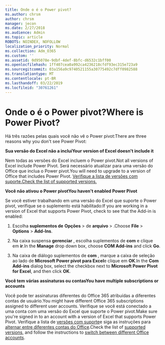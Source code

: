 ```yaml
---
title: Onde o é o Power pivot?
ms.author: chrsm
author: chrsm
manager: jecon
ms.date: 2/27/2018
ms.audience: Admin
ms.topic: article
ROBOTS: NOINDEX, NOFOLLOW
localization_priority: Normal
ms.collection: Adm_O365
ms.custom: ''
ms.assetid: 0d95078e-9dbf-4def-8bfc-d6532c1bff00
ms.openlocfilehash: 1ff407cea0a992ca4236218cfdf93ec315e723a9
ms.sourcegitcommit: 03a156a9c9740521155a30775492c7dff0982588
ms.translationtype: MT
ms.contentlocale: pt-BR
ms.lasthandoff: 03/22/2019
ms.locfileid: "30761261"
---
```

# <a name="where-is-power-pivot"></a><span data-ttu-id="fd4b7-102">Onde o é o Power pivot?</span><span class="sxs-lookup"><span data-stu-id="fd4b7-102">Where is Power Pivot?</span></span>

<span data-ttu-id="fd4b7-103">Há três razões pelas quais você não vê o Power pivot:</span><span class="sxs-lookup"><span data-stu-id="fd4b7-103">There are three reasons why you don't see Power Pivot:</span></span>
  
 <span data-ttu-id="fd4b7-104">**Sua versão do Excel não a inclui**</span><span class="sxs-lookup"><span data-stu-id="fd4b7-104">**Your version of Excel doesn't include it**</span></span>
  
<span data-ttu-id="fd4b7-105">Nem todas as versões do Excel incluem o Power pivot.</span><span class="sxs-lookup"><span data-stu-id="fd4b7-105">Not all versions of Excel include Power Pivot.</span></span> <span data-ttu-id="fd4b7-106">Será necessário atualizar para uma versão do Office que inclua o Power pivot.</span><span class="sxs-lookup"><span data-stu-id="fd4b7-106">You will need to upgrade to a version of Office that includes Power Pivot.</span></span> [<span data-ttu-id="fd4b7-107">Verifique a lista de versões com suporte.</span><span class="sxs-lookup"><span data-stu-id="fd4b7-107">Check the list of supported versions.</span></span>](https://support.office.com/article/aa64e217-4b6e-410b-8337-20b87e1c2a4b.aspx)
  
 <span data-ttu-id="fd4b7-108">**Você não ativou o Power pivot**</span><span class="sxs-lookup"><span data-stu-id="fd4b7-108">**You haven't enabled Power Pivot**</span></span>
  
<span data-ttu-id="fd4b7-109">Se você estiver trabalhando em uma versão do Excel que suporte o Power pivot, verifique se o suplemento está habilitado:</span><span class="sxs-lookup"><span data-stu-id="fd4b7-109">If you are working in a version of Excel that supports Power Pivot, check to see that the Add-in is enabled:</span></span>
  
1. <span data-ttu-id="fd4b7-110">Escolha **suplementos de** **Opções** \> de **arquivo** \> .</span><span class="sxs-lookup"><span data-stu-id="fd4b7-110">Choose **File** \> **Options** \> **Add-Ins**.</span></span>
    
2. <span data-ttu-id="fd4b7-111">Na caixa suspensa **gerenciar** , escolha suplementos de **com** e clique em **ir**.</span><span class="sxs-lookup"><span data-stu-id="fd4b7-111">In the **Manage** drop down box, choose **COM Add-ins** and click **Go**.</span></span>
    
3. <span data-ttu-id="fd4b7-112">Na caixa de diálogo suplementos de **com** , marque a caixa de seleção ao lado de **Microsoft Power pivot para Excel**e clique em **OK**.</span><span class="sxs-lookup"><span data-stu-id="fd4b7-112">In the **Com Add-ins** dialog box, select the checkbox next to **Microsoft Power Pivot for Excel**, and then click **OK**.</span></span> 
    
 <span data-ttu-id="fd4b7-113">**Você tem várias assinaturas ou contas**</span><span class="sxs-lookup"><span data-stu-id="fd4b7-113">**You have multiple subscriptions or accounts**</span></span>
  
<span data-ttu-id="fd4b7-114">Você pode ter assinaturas diferentes do Office 365 atribuídas a diferentes contas de usuário.</span><span class="sxs-lookup"><span data-stu-id="fd4b7-114">You might have different Office 365 subscriptions assigned to different user accounts.</span></span> <span data-ttu-id="fd4b7-115">Verifique se você está conectado a uma conta com uma versão do Excel que suporte o Power pivot.</span><span class="sxs-lookup"><span data-stu-id="fd4b7-115">Make sure you're signed in to an account with a version of Excel that supports Power Pivot.</span></span> <span data-ttu-id="fd4b7-116">Verifique a lista de [versões com suporte](https://support.office.com/article/aa64e217-4b6e-410b-8337-20b87e1c2a4b.aspx)e siga as instruções para [alternar entre diferentes contas do Office](https://support.office.com/article/b9582171-fd1f-4284-9846-bdd72bb28426.aspx#BKMK_WebSwitchAccounts).</span><span class="sxs-lookup"><span data-stu-id="fd4b7-116">Check the list of [supported versions](https://support.office.com/article/aa64e217-4b6e-410b-8337-20b87e1c2a4b.aspx), and follow the instructions to [switch between different Office accounts](https://support.office.com/article/b9582171-fd1f-4284-9846-bdd72bb28426.aspx#BKMK_WebSwitchAccounts).</span></span>
  

